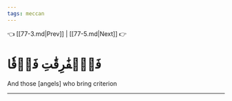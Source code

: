 ```yaml
---
tags: meccan
---
```


👈 [[77-3.md|Prev]] | [[77-5.md|Next]] 👉

# فَٱلۡفَٰرِقَٰتِ فَرۡقٗا

And those [angels] who bring criterion

---

